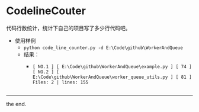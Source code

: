 # CodelineCouter
代码行数统计，统计下自己的项目写了多少行代码吧。

+ 使用样例
  + `python code_line_counter.py -d E:\Code\github\WorkerAndQueue`
  + 结果：
    + ```
      [ NO.1 ] [ E:\Code\github\WorkerAndQueue\example.py ] [ 74 ]
      [ NO.2 ] [ E:\Code\github\WorkerAndQueue\worker_queue_utils.py ] [ 81 ]
      Files: 2 | lines: 155
     ```
---
the end.
